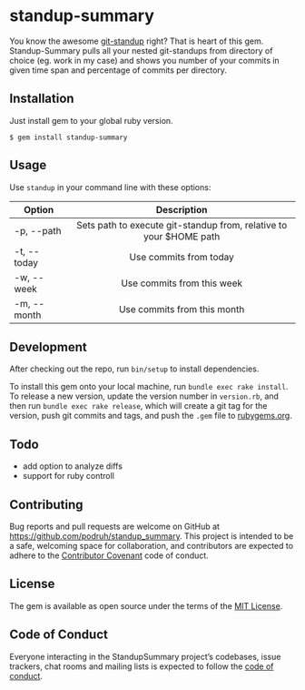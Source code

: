 # standup-summary

You know the awesome [git-standup](https://github.com/kamranahmedse/git-standup) right? That is heart of this gem.
Standup-Summary pulls all your nested git-standups from directory of choice (eg. work in my case) and shows you number of your commits in given time span and percentage of commits per directory.

## Installation

Just install gem to your global ruby version.

    $ gem install standup-summary

## Usage
Use `standup` in your command line with these options:

| Option      |                             Description                            |
|-------------|:------------------------------------------------------------------:|
| -p, --path  | Sets path to execute git-standup from, relative to your $HOME path |
| -t, --today | Use commits from today                                             |
| -w, --week  | Use commits from this week                                         |
| -m, --month | Use commits from this month                                        |

## Development

After checking out the repo, run `bin/setup` to install dependencies.

To install this gem onto your local machine, run `bundle exec rake install`. To release a new version, update the version number in `version.rb`, and then run `bundle exec rake release`, which will create a git tag for the version, push git commits and tags, and push the `.gem` file to [rubygems.org](https://rubygems.org).

## Todo

- add option to analyze diffs
- support for ruby controll

## Contributing

Bug reports and pull requests are welcome on GitHub at https://github.com/podruh/standup_summary. This project is intended to be a safe, welcoming space for collaboration, and contributors are expected to adhere to the [Contributor Covenant](http://contributor-covenant.org) code of conduct.

## License

The gem is available as open source under the terms of the [MIT License](https://opensource.org/licenses/MIT).

## Code of Conduct

Everyone interacting in the StandupSummary project’s codebases, issue trackers, chat rooms and mailing lists is expected to follow the [code of conduct](https://github.com/podruh/standup_summary/blob/master/CODE_OF_CONDUCT.md).
